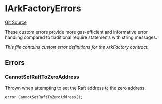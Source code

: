 # IArkFactoryErrors
[Git Source](https://github.com/OasisDEX/summer-earn-protocol/blob/f5de2d90d66614e7bd59fd42a9d06b870fe474cd/src/errors/IArkFactoryErrors.sol)

These custom errors provide more gas-efficient and informative error handling
compared to traditional require statements with string messages.

*This file contains custom error definitions for the ArkFactory contract.*


## Errors
### CannotSetRaftToZeroAddress
Thrown when attempting to set the Raft address to the zero address.


```solidity
error CannotSetRaftToZeroAddress();
```


